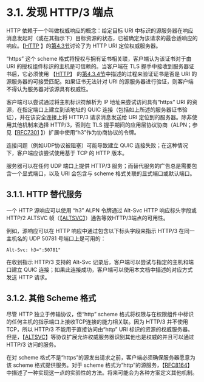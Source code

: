 3.1. 发现 HTTP/3 端点
============================
HTTP 依赖于一个叫做权威响应的概念：给定目标 URI
中标识的源服务器在响应消息发起时（或在其指示下）目标资源的状态，已被确定为该请求的最合适响应的响应。【[HTTP](https://www.rfc-editor.org/rfc/rfc9114.html#RFC9110)
】的[第4.3节](https://www.rfc-editor.org/rfc/rfc9110#section-4.3)讨论了为 HTTP URI 定位权威服务器。

“https” 这个 scheme 格式将授权与拥有证书相关联，客户端认为该证书对于由 URI 的授权组件标识的主机是可信赖的。当客户端在 TLS 握手中接收到服务器证书后，它必须使用
【[HTTP](https://www.rfc-editor.org/rfc/rfc9114.html#RFC9110)】
的[第4.3.4节](https://www.rfc-editor.org/rfc/rfc9110#section-4.3.4)中描述的过程来验证证书是否是 URI 的源服务器的可接受匹配。如果证书无法针对 URI
的源服务器进行验证，则客户端不得认为服务器对该源具有权威性。

客户端可以尝试通过将主机标识符解析为 IP 地址来尝试访问具有“https” URI 的资源，在指定端口上建立到该地址的 QUIC 连接（包括如上所述的服务器证书验证），并在该安全连接上将 HTTP/3 请求消息发送给 URI
定位到的服务器。除非使用其他机制来选择 HTTP/3，否则在 TLS 握手期间的应用层协议协商（ALPN；参见【[RFC7301](https://www.rfc-editor.org/rfc/rfc9114.html#RFC7301)
】）扩展中使用“h3”作为协商协议的令牌。

连接问题（例如UDP协议被阻塞）可能导致建立 QUIC 连接失败；在这种情况下，客户端应该尝试使用基于 TCP 的 HTTP 版本。

服务器可以在任何 UDP 端口上提供 HTTP/3 服务；而替代服务的广告总是需要包含一个显式端口，以及 URI 会包含与 scheme 格式关联的显式端口或默认端口。

## 3.1.1. HTTP 替代服务

一个 HTTP 源响应可以使用 “h3” ALPN 令牌通过 Alt-Svc HTTP 响应标头字段或 HTTP/2 ALTSVC 帧（【[ALTSVC](https://www.rfc-editor.org/rfc/rfc9114.html#ALTSVC)】）通告等效HTTP/3端点的可用性。

例如，源响应可以在 HTTP 响应中通过包含以下标头字段来指示 HTTP/3 在同一主机名的 UDP 50781 号端口上是可用的：

```azure
Alt-Svc: h3=":50781"
```

在收到指示 HTTP/3 支持的 Alt-Svc 记录后，客户端可以尝试与指定的主机和端口建立 QUIC 连接；如果此连接成功，客户端可以使用本文档中描述的对应方式发送 HTTP 请求。

## 3.1.2. 其他 Scheme 格式

尽管 HTTP 独立于传输协议，但“http” scheme 格式将权限与在权限组件中标识的任何主机的指示端口上接收TCP连接的能力相关联。因为 HTTP/3 并不使用 TCP，所以 HTTP/3 不能用于直接访问由“http” URI
标识的资源的权威服务器。但是，【[ALTSVC](https://www.rfc-editor.org/rfc/rfc9114.html#ALTSVC)】等协议扩展允许权威服务器识别其他也是权威的并且可以通过 HTTP/3 访问的服务。

在对 scheme 格式不是“https”的源发出请求之前，客户端必须确保服务器愿意为该 scheme 格式提供服务。对于 scheme
格式为“http”的源服务，【[RFC8164](https://www.rfc-editor.org/rfc/rfc9114.html#RFC8164)】中描述了一种实现这一点的实验性的方法。将来可能会为各种方案定义其他机制。